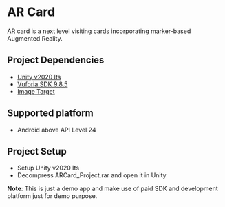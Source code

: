 # AR Card

AR card is a next level visiting cards incorporating marker-based Augmented Reality.

## Project Dependencies
- [Unity v2020 lts](https://unity3d.com/get-unity/download)
- [Vuforia SDK 9.8.5](https://developer.vuforia.com/downloads/sdk)
- [Image Target](https://github.com/juppiterailabs/arjs/tree/main/ImageTarget) 

## Supported platform
- Android above API Level 24

## Project Setup
- Setup Unity v2020 lts
- Decompress ARCard_Project.rar and open it in Unity

**Note**: This is just a demo app and make use of paid SDK and development platform just for demo purpose. 
